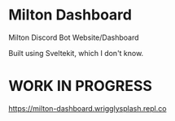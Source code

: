# Milton Dashboard

Milton Discord Bot Website/Dashboard

Built using Sveltekit, which I don't know.

# WORK IN PROGRESS
https://milton-dashboard.wrigglysplash.repl.co
